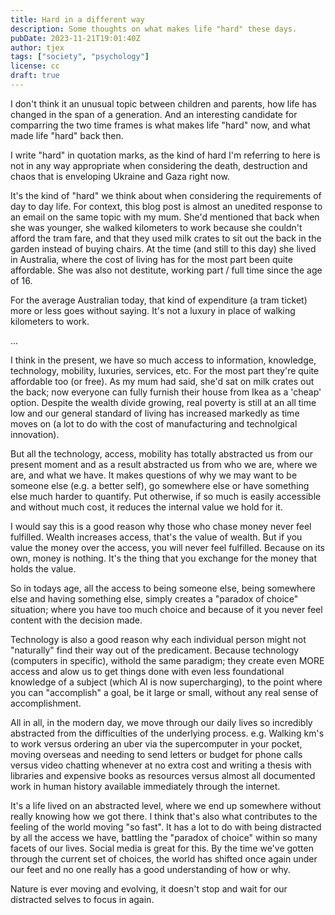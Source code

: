 ```yaml
---
title: Hard in a different way
description: Some thoughts on what makes life "hard" these days.
pubDate: 2023-11-21T19:01:40Z
author: tjex
tags: ["society", "psychology"]
license: cc
draft: true
---
```


I don't think it an unusual topic between children and parents, how life has
changed in the span of a generation. And an interesting candidate for comparring
the two time frames is what makes life "hard" now, and what made life "hard"
back then.

I write "hard" in quotation marks, as the kind of hard I'm referring to here is
not in any way appropriate when considering the death, destruction and chaos
that is enveloping Ukraine and Gaza right now.

It's the kind of "hard" we think about when considering the requirements of day
to day life. For context, this blog post is almost an unedited response to an
email on the same topic with my mum. She'd mentioned that back when she was
younger, she walked kilometers to work because she couldn't afford the tram
fare, and that they used milk crates to sit out the back in the garden instead
of buying chairs. At the time (and still to this day) she lived in Australia,
where the cost of living has for the most part been quite affordable. She was
also not destitute, working part / full time since the age of 16.

For the average Australian today, that kind of expenditure (a tram ticket) more
or less goes without saying. It's not a luxury in place of walking kilometers to
work.

...

I think in the present, we have so much access to information, knowledge,
technology, mobility, luxuries, services, etc. For the most part they're quite
affordable too (or free). As my mum had said, she'd sat on milk crates out the
back; now everyone can fully furnish their house from Ikea as a 'cheap' option.
Despite the wealth divide growing, real poverty is still at an all time low and
our general standard of living has increased markedly as time moves on (a lot to
do with the cost of manufacturing and technolgical innovation).

But all the technology, access, mobility has totally abstracted us from our
present moment and as a result abstracted us from who we are, where we are, and
what we have. It makes questions of why we may want to be someone else (e.g. a
better self), go somewhere else or have something else much harder to quantify.
Put otherwise, if so much is easily accessible and without much cost, it reduces
the internal value we hold for it.

I would say this is a good reason why those who chase money never feel
fulfilled. Wealth increases access, that's the value of wealth. But if you value
the money over the access, you will never feel fulfilled. Because on its own,
money is nothing. It's the thing that you exchange for the money that holds the
value.

So in todays age, all the access to being someone else, being somewhere else and
having something else, simply creates a "paradox of choice" situation; where you
have too much choice and because of it you never feel content with the decision
made.

Technology is also a good reason why each individual person might not
"naturally" find their way out of the predicament. Because technology (computers
in specific), withold the same paradigm; they create even MORE access and alow
us to get things done with even less foundational knowledge of a subject (which
AI is now supercharging), to the point where you can "accomplish" a goal, be it
large or small, without any real sense of accomplishment.

All in all, in the modern day, we move through our daily lives so incredibly
abstracted from the difficulties of the underlying process. e.g. Walking km's to
work versus ordering an uber via the supercomputer in your pocket, moving
overseas and needing to send letters or budget for phone calls versus video
chatting whenever at no extra cost and writing a thesis with libraries and
expensive books as resources versus almost all documented work in human history
available immediately through the internet.

It's a life lived on an abstracted level, where we end up somewhere without
really knowing how we got there. I think that's also what contributes to the
feeling of the world moving "so fast". It has a lot to do with being distracted
by all the access we have, battling the "paradox of choice" within so many
facets of our lives. Social media is great for this. By the time we've gotten
through the current set of choices, the world has shifted once again under our
feet and no one really has a good understanding of how or why.

Nature is ever moving and evolving, it doesn't stop and wait for our distracted
selves to focus in again.

